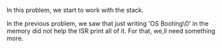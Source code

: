 In this problem, we start to work with the stack.

In the previous problem, we saw that just writing 'OS Booting\0' in the memory did not help the ISR print all of it. For that, we,ll
need something more.
